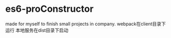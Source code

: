 # es6-proConstructor
made for myself to finish small projects in company.
webpack在client目录下运行
本地服务在dist目录下启动

